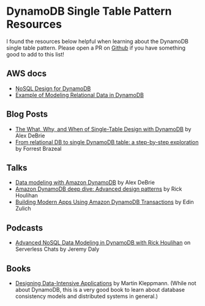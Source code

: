 # DynamoDB Single Table Pattern Resources

I found the resources below helpful when learning about the DynamoDB single table pattern. Please open a PR on [Github](https://github.com/dokklib/dokklib) if you have something good to add to this list!

## AWS docs

- [NoSQL Design for DynamoDB](https://docs.aws.amazon.com/amazondynamodb/latest/developerguide/bp-general-nosql-design.html)
- [Example of Modeling Relational Data in DynamoDB](https://docs.aws.amazon.com/amazondynamodb/latest/developerguide/bp-modeling-nosql-B.html)

## Blog Posts

- [The What, Why, and When of Single-Table Design with DynamoDB](https://www.alexdebrie.com/posts/dynamodb-single-table/) by Alex DeBrie
- [From relational DB to single DynamoDB table: a step-by-step exploration](https://www.trek10.com/blog/dynamodb-single-table-relational-modeling/) by Forrest Brazeal

## Talks

- [Data modeling with Amazon DynamoDB](https://www.youtube.com/watch?v=DIQVJqiSUkE) by Alex DeBrie
- [Amazon DynamoDB deep dive: Advanced design patterns](https://www.youtube.com/watch?v=6yqfmXiZTlM) by Rick Houlihan
- [Building Modern Apps Using Amazon DynamoDB Transactions](https://www.youtube.com/watch?v=IgFvWaSQaeg) by Edin Zulich 

## Podcasts

- [Advanced NoSQL Data Modeling in DynamoDB with Rick Houlihan](https://www.serverlesschats.com/34) on Serverless Chats by Jeremy Daly

## Books

- [Designing Data-Intensive Applications](https://dataintensive.net/) by Martin Kleppmann. (While not about DynamoDB, this is a very good book to learn about database consistency models and distributed systems in general.)

